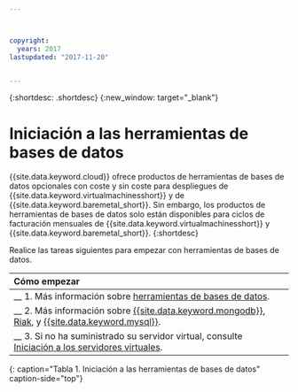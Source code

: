 ```yaml
---



copyright:
  years: 2017
lastupdated: "2017-11-20"


---
```


{:shortdesc: .shortdesc}
{:new_window: target="_blank"}

# Iniciación a las herramientas de bases de datos

{{site.data.keyword.cloud}} ofrece productos de herramientas de bases de datos opcionales con coste y sin coste para despliegues de {{site.data.keyword.virtualmachinesshort}} y de {{site.data.keyword.baremetal_short}}. Sin embargo, los productos de herramientas de bases de datos solo están disponibles para ciclos de facturación mensuales de {{site.data.keyword.virtualmachinesshort}} y {{site.data.keyword.baremetal_short}}.
{:shortdesc}

Realice las tareas siguientes para empezar con herramientas de bases de datos.

| Cómo empezar       |
|:------------------|
| __ 1. Más información sobre [herramientas de bases de datos](database-tools-about.html). |
| __ 2. Más información sobre [{{site.data.keyword.mongodb}}](mongodb-topic-description.html), [Riak](riak.html), y [{{site.data.keyword.mysql}}](postgresql-security-best-practices.html). |
| __ 3. Si no ha suministrado su servidor virtual, consulte [Iniciación a los servidores virtuales](docs/vsi/vsi_index.html).  |
{: caption="Tabla 1. Iniciación a las herramientas de bases de datos" caption-side="top"}
